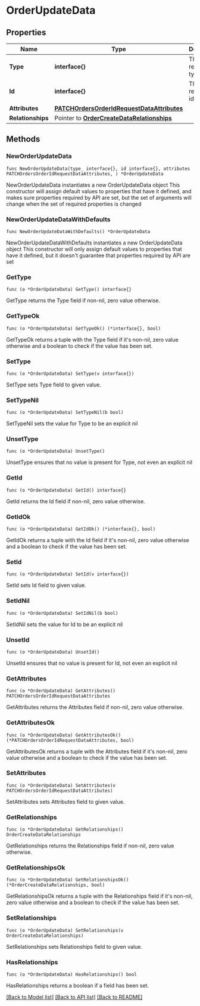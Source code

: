 # OrderUpdateData

## Properties

Name | Type | Description | Notes
------------ | ------------- | ------------- | -------------
**Type** | **interface{}** | The resource&#39;s type | 
**Id** | **interface{}** | The resource&#39;s id | 
**Attributes** | [**PATCHOrdersOrderIdRequestDataAttributes**](PATCHOrdersOrderIdRequestDataAttributes.md) |  | 
**Relationships** | Pointer to [**OrderCreateDataRelationships**](OrderCreateDataRelationships.md) |  | [optional] 

## Methods

### NewOrderUpdateData

`func NewOrderUpdateData(type_ interface{}, id interface{}, attributes PATCHOrdersOrderIdRequestDataAttributes, ) *OrderUpdateData`

NewOrderUpdateData instantiates a new OrderUpdateData object
This constructor will assign default values to properties that have it defined,
and makes sure properties required by API are set, but the set of arguments
will change when the set of required properties is changed

### NewOrderUpdateDataWithDefaults

`func NewOrderUpdateDataWithDefaults() *OrderUpdateData`

NewOrderUpdateDataWithDefaults instantiates a new OrderUpdateData object
This constructor will only assign default values to properties that have it defined,
but it doesn't guarantee that properties required by API are set

### GetType

`func (o *OrderUpdateData) GetType() interface{}`

GetType returns the Type field if non-nil, zero value otherwise.

### GetTypeOk

`func (o *OrderUpdateData) GetTypeOk() (*interface{}, bool)`

GetTypeOk returns a tuple with the Type field if it's non-nil, zero value otherwise
and a boolean to check if the value has been set.

### SetType

`func (o *OrderUpdateData) SetType(v interface{})`

SetType sets Type field to given value.


### SetTypeNil

`func (o *OrderUpdateData) SetTypeNil(b bool)`

 SetTypeNil sets the value for Type to be an explicit nil

### UnsetType
`func (o *OrderUpdateData) UnsetType()`

UnsetType ensures that no value is present for Type, not even an explicit nil
### GetId

`func (o *OrderUpdateData) GetId() interface{}`

GetId returns the Id field if non-nil, zero value otherwise.

### GetIdOk

`func (o *OrderUpdateData) GetIdOk() (*interface{}, bool)`

GetIdOk returns a tuple with the Id field if it's non-nil, zero value otherwise
and a boolean to check if the value has been set.

### SetId

`func (o *OrderUpdateData) SetId(v interface{})`

SetId sets Id field to given value.


### SetIdNil

`func (o *OrderUpdateData) SetIdNil(b bool)`

 SetIdNil sets the value for Id to be an explicit nil

### UnsetId
`func (o *OrderUpdateData) UnsetId()`

UnsetId ensures that no value is present for Id, not even an explicit nil
### GetAttributes

`func (o *OrderUpdateData) GetAttributes() PATCHOrdersOrderIdRequestDataAttributes`

GetAttributes returns the Attributes field if non-nil, zero value otherwise.

### GetAttributesOk

`func (o *OrderUpdateData) GetAttributesOk() (*PATCHOrdersOrderIdRequestDataAttributes, bool)`

GetAttributesOk returns a tuple with the Attributes field if it's non-nil, zero value otherwise
and a boolean to check if the value has been set.

### SetAttributes

`func (o *OrderUpdateData) SetAttributes(v PATCHOrdersOrderIdRequestDataAttributes)`

SetAttributes sets Attributes field to given value.


### GetRelationships

`func (o *OrderUpdateData) GetRelationships() OrderCreateDataRelationships`

GetRelationships returns the Relationships field if non-nil, zero value otherwise.

### GetRelationshipsOk

`func (o *OrderUpdateData) GetRelationshipsOk() (*OrderCreateDataRelationships, bool)`

GetRelationshipsOk returns a tuple with the Relationships field if it's non-nil, zero value otherwise
and a boolean to check if the value has been set.

### SetRelationships

`func (o *OrderUpdateData) SetRelationships(v OrderCreateDataRelationships)`

SetRelationships sets Relationships field to given value.

### HasRelationships

`func (o *OrderUpdateData) HasRelationships() bool`

HasRelationships returns a boolean if a field has been set.


[[Back to Model list]](../README.md#documentation-for-models) [[Back to API list]](../README.md#documentation-for-api-endpoints) [[Back to README]](../README.md)


